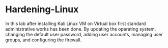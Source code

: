 # Hardening-Linux
In this lab after installing Kali Linux VM on Virtual box first standard administrative works has been done. By updating the operating system, changing the default user password, adding user accounts, managing user groups, and configuring the firewall.
